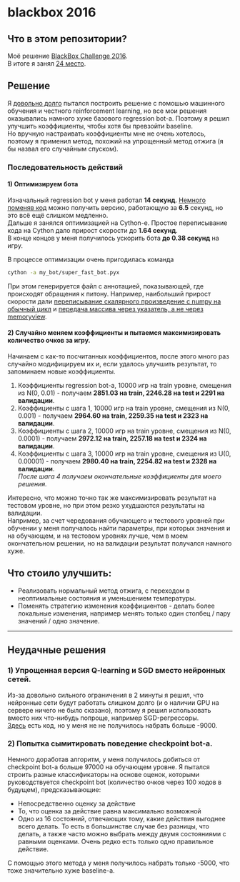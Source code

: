# blackbox 2016
## Что в этом репозитории? 
Моё решение [BlackBox Challenge 2016](http://blackboxchallenge.com/home/).  
В итоге я занял [24 место](http://blackboxchallenge.com/finals/).  

## Решение
Я [довольно долго](https://github.com/amorgun/blackbox-2016#%D0%9D%D0%B5%D1%83%D0%B4%D0%B0%D1%87%D0%BD%D1%8B%D0%B5-%D1%80%D0%B5%D1%88%D0%B5%D0%BD%D0%B8%D1%8F) пытался построить решение с помошью машинного обучения и честного reinforcement learning, но все мои решения оказывались намного хуже базового regression bot-а. Поэтому я решил улучшить коэффициенты, чтобы хотя бы превзойти baseline.  
Но вручную настраивать коэффициенты мне не очень хотелось, поэтому я применил метод, похожий на упрощенный метод отжига (я бы назвал его случайным спуском).
### Последовательность действий
#### 1) Оптимизируем бота
Изначальный regression bot у меня работал **14 секунд**. [Немного поменяв код](https://github.com/amorgun/blackbox-2016/blob/master/regression_bot/bot.py#L24-L25) можно получить версию, работающую за **6.5** секунд, но это всё ещё слишком медленно.  
Дальше я занялся оптимизацией на Cython-е. Простое переписывание кода на Cython дало прирост скорости до **1.64 секунд**.  
В конце концов у меня получилось ускорить бота **до 0.38 секунд** на игру.  

В процессе оптимизации очень пригодилась команда  
```bash
cython -a my_bot/super_fast_bot.pyx
```
При этом генерируется файл с аннотацией, показывающей, где происходят обращения к питону. Например, наибольший прирост скорости дали [переписывание скалярного произведение с numpy на обычный цикл](https://github.com/amorgun/blackbox-2016/blob/master/my_bot/super_fast_bot.pyx#L50-L57) и [передача массива через указатель, а не через memoryview](https://github.com/amorgun/blackbox-2016/blob/master/my_bot/super_fast_bot.pyx#L43).
#### 2) Случайно меняем коэффициенты и пытаемся максимизировать количество очков за игру.
Начинаем с как-то посчитанных коэффициентов, после этого много раз случайно модифицируем их и, если удалось улучшить результат, то запоминаем новые коэффициенты.  

1. Коэффициенты regression bot-а, 10000 игр на train уровне, смещения из N(0, 0.01) - получаем **2851.03 на train, 2246.28 на test и 2291 на валидации**.  
2. Коэффициенты с шага 1, 10000 игр на train уровне, смещения из N(0, 0.001) - получаем **2964.60 на train, 2259.35 на test и 2323 на валидации**.  
3. Коэффициенты с шага 2, 10000 игр на train уровне, смещения из N(0, 0.0001) - получаем **2972.12 на train, 2257.18 на test и 2324 на валидации**.  
4. Коэффициенты с шага 3, 10000 игр на train уровне, смещения из U(0, 0.00001) - получаем **2980.40 на train, 2254.82 на test и 2328 на валидации**.  
_После шага 4 получаем окончательные коэффициенты для моего решения._ 

Интересно, что можно точно так же максимизировать результат на тестовом уровне, но при этом резко ухудшаются результаты на валидации.  
Например, за счет чередования обучающего и тестового уровней при обучении у меня получалось найти параметры, при которых значения и на обучающем, и на тестовом уровнях лучше,  чем в моем окончательном решении, но на валидации результат получался намного хуже.

## Что стоило улучшить:
- Реализовать нормальный метод отжига, с переходом в неоптимальные состояния и уменьшением температуры.
- Поменять стратегию изменения коэффициентов - делать более локальные изменения, например менять только один столбец / пару значений / одно значение.
  
------

## Неудачные решения
### 1) Упрощенная версия Q-learning и SGD вместо нейронных сетей. 
Из-за довольно сильного ограничения в 2 минуты я решил, что нейронные сети будут работать слишком долго (и о наличии GPU на сервере ничего не было сказано), поэтому я решил использовать вместо них что-нибудь попроще, например SGD-регрессоры.  
[Здесь](https://github.com/amorgun/blackbox-2016/blob/old_solutions/my_bot/my_fast_bot.pyx) есть код, но у меня не не получилось набрать больше -9000.  
### 2) Попытка сымитировать поведение checkpoint bot-а.  
Немного доработав алгоритм, у меня получилось добиться от checkpoint bot-а больше 97000 на обучающем уровне.
Я пытался строить разные классификаторы на основе оценок, которыми руководствуется checkpoint bot (количество очков через 100 ходов в будущем), предсказывающие:
- Непосредственно оценку за действие
- То, что оценка за действие равна максимально возможной
- Одно из 16 состояний, отвечающих тому, какие действия выгоднее всего делать. То есть в большинстве случае без разницы, что делать, а также часто можно выбрать между двумя состояниями с равными оценками. Очень редко есть только одно правильное действие.  

С помощью этого метода у меня получилось набрать только -5000, что тоже значительно хуже baseline-а.
